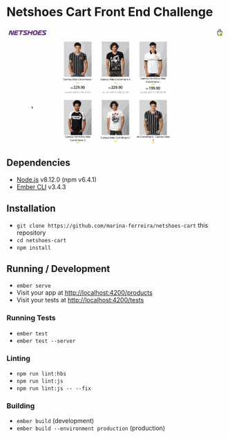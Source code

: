 # Netshoes Cart Front End Challenge

![Netshoes Cart Demo](./netshoes-cart.gif)

## Dependencies

* [Node.js](https://nodejs.org/) v8.12.0 (npm v6.4.1)
* [Ember CLI](https://ember-cli.com/) v3.4.3

## Installation

* `git clone https://github.com/marina-ferreira/netshoes-cart` this repository
* `cd netshoes-cart`
* `npm install`

## Running / Development

* `ember serve`
* Visit your app at [http://localhost:4200/products](http://localhost:4200/products)
* Visit your tests at [http://localhost:4200/tests](http://localhost:4200/tests)

### Running Tests

* `ember test`
* `ember test --server`

### Linting

* `npm run lint:hbs`
* `npm run lint:js`
* `npm run lint:js -- --fix`

### Building

* `ember build` (development)
* `ember build --environment production` (production)

